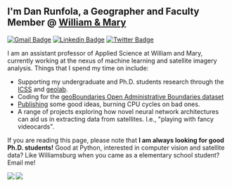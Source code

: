 ## I'm Dan Runfola, a Geographer and Faculty Member @ [William & Mary](https://icss.wm.edu)

[![Gmail Badge](https://img.shields.io/badge/-danr@wm.edu-c14438?style=flat&logo=Gmail&logoColor=white)](mailto:danr@wm.edu "Connect via Email")
[![Linkedin Badge](https://img.shields.io/badge/-Dan%20Runfola-0072b1?style=flat&logo=Linkedin&logoColor=white)](https://www.linkedin.com/in/geogdan/ "Connect on LinkedIn")
[![Twitter Badge](https://img.shields.io/badge/-@geogdan-00acee?style=flat&logo=Twitter&logoColor=white)](https://twitter.com/intent/follow?screen_name=geogdan "Follow on Twitter")

I am an assistant professor of Applied Science at William and Mary, currently working at the nexus of machine learning and satellite imagery analysis.  Things that I spend my time on include:
- Supporting my undergraduate and Ph.D. students research through the [ICSS](https://icss.wm.edu) and [geolab](https://geolab.wm.edu).
- Coding for the [geoBoundaries Open Administrative Boundaries dataset](https://www.geoboundaries.org)  
- [Publishing](https://scholar.google.com/citations?user=lqrZ5MoAAAAJ&hl=en) some good ideas, burning CPU cycles on bad ones.
- A range of projects exploring how novel neural network architectures can aid us in extracting data from satellites.  I.e., "playing with fancy videocards".

If you are reading this page, please note that **I am always looking for good Ph.D. students!**  Good at Python, interested in computer vision and satellite data?  Like Williamsburg when you came as a elementary school student?  Email me!

<a href="">
<img algin="left" src="https://github-readme-stats.vercel.app/api?username=DanRunfola&show_icons=true&bg_color=FFFFFF&layout=compact&count_private=true&hide_rank=true&hide_title=true&hide_border=true">
</a>
<a href="">
 <img align="left" src="https://github-readme-stats.vercel.app/api/top-langs/?username=DanRunfola&layout=compact"
 </a>
